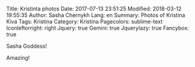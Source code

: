 Title: Kristinta photos
Date: 2017-07-13 23:51:25
Modified: 2018-03-12 19:55:35
Author: Sasha Chernykh
Lang: en
Summary: Photos of Kristina Kiva
Tags: Kristina
Category: Kristina
Pagecolors: sublime-text
Iconleftorright: right
Jquery: true
Gemini: true
Jquerylazy: true
Fancybox: true

Sasha Goddess!

Amazing!